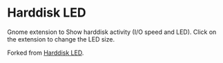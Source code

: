 # Harddisk LED 
Gnome extension to Show harddisk activity (I/O speed and LED). Click on the extension to change the LED size.

Forked from [Harddisk LED](https://extensions.gnome.org/extension/988/harddisk-led/).
